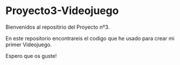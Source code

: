 # Proyecto3-Videojuego

Bienvenidos al repositirio del Proyecto nº3.

En este repositorio encontrareis el codigo que he usado para crear mi primer Videojuego.

Espero que os guste!